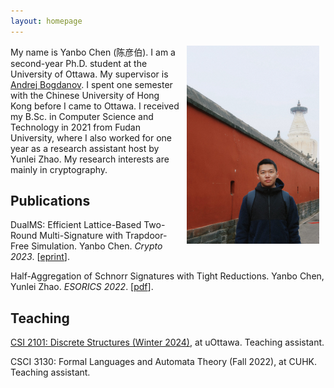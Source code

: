 ```yaml
---
layout: homepage
---
```


<!-- ## About Me -->

<img align="right" width="42%" hspace="10" src="./imgs/my_photo_2.jpg">

My name is Yanbo Chen (陈彦伯). I am a second-year Ph.D. student at the University of Ottawa. My supervisor is [Andrej Bogdanov](https://andrejb.net/). I spent one semester with the Chinese University of Hong Kong before I came to Ottawa. I received my B.Sc. in Computer Science and Technology in 2021 from Fudan University, where I also worked for one year as a research assistant host by Yunlei Zhao. My research interests are mainly in cryptography.

## Publications

<!-- [The full list of my publications](./full_list.html). -->

DualMS: Efficient Lattice-Based Two-Round Multi-Signature with Trapdoor-Free Simulation. Yanbo Chen. *Crypto 2023*. [[eprint](https://eprint.iacr.org/2023/263)].

Half-Aggregation of Schnorr Signatures with Tight Reductions. Yanbo Chen, Yunlei Zhao. *ESORICS 2022*. [[pdf](http://yanbo-chen.github.io/files/2022_agg.pdf)].

## Teaching

[CSI 2101: Discrete Structures (Winter 2024)](https://andrejb.net/csi2101/), at uOttawa. Teaching assistant.

CSCI 3130: Formal Languages and Automata Theory (Fall 2022), at CUHK. Teaching assistant.
